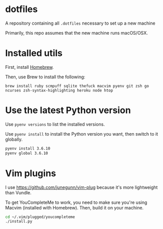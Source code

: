 # dotfiles
A repository containing all `.dotfiles` necessary to set up a new machine

Primarily, this repo assumes that the new machine runs macOS/OSX.

# Installed utils

First, install [Homebrew](https://brew.sh/).

Then, use Brew to install the following:

```
brew install ruby scmpuff sqlite thefuck macvim pyenv git zsh go ncurses zsh-syntax-highlighting heroku node htop
```

# Use the latest Python version

Use `pyenv versions` to list the installed versions.

Use `pyenv install` to install the Python version you want, then switch to it globally.

```sh
pyenv install 3.6.10
pyenv global 3.6.10
```

# Vim plugins

I use https://github.com/junegunn/vim-plug because it's more lightweight than Vundle.

To get YouCompleteMe to work, you need to make sure you're using Macvim (installed with Homebrew). Then, build it on your machine.

```sh
cd ~/.vim/plugged/youcompleteme
./install.py
```
